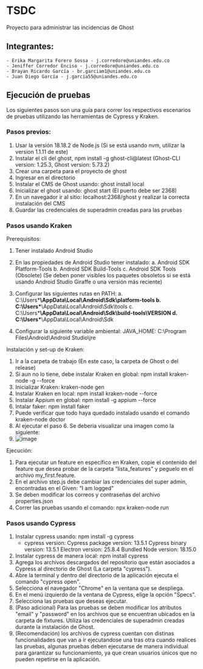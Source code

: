 # TSDC
Proyecto para administrar las incidencias de Ghost

## Integrantes:
	- Erika Margarita Forero Sossa - j.corredore@uniandes.edu.co
 	- Jeniffer Corredor Enciso - j.corredore@uniandes.edu.co
	- Brayan Ricardo García - br.garciam1@uniandes.edu.co
 	- Juan Diego García - j.garcia55@uniandes.edu.co

## Ejecución de pruebas

Los siguientes pasos son una guía para correr los respectivos escenarios de pruebas utilizando las herramientas de Cypress y Kraken.

### Pasos previos:
1. Usar la versión 18.18.2 de Node.js (Si se está usando nvm, utilizar la version 1.1.11 de este)
2. Instalar el cli del ghost, npm install -g ghost-cli@latest (Ghost-CLI version: 1.25.3, Ghost version: 5.73.2)
3. Crear una carpeta para el proyecto de ghost
4. Ingresar en el directorio
5. Instalar el CMS de Ghost usando: ghost install local
6. Inicializar el ghost usando: ghost start (El puerto debe ser 2368)
7. En un navegador ir al sitio: localhost:2368/ghost y realizar la correcta instalación del CMS
8. Guardar las credenciales de superadmin creadas para las pruebas

### Pasos usando Kraken
Prerequisitos: 
1. Tener instalado Android Studio
2. En las propiedades de Android Studio tener instalado:
	a. Android SDK Platform-Tools
	b. Android SDK Build-Tools
	c. Android SDK Tools (Obsolete) (Se deben poner visibles los paquetes obsoletos si se está usando Android Studio Giraffe o una versión más reciente)

3. Configurar las siguientes rutas en PATH: 
	a. C:\Users\***\AppData\Local\Android\Sdk\platform-tools
	b. C:\Users\***\AppData\Local\Android\Sdk\tools
	c. C:\Users\***\AppData\Local\Android\Sdk\build-tools\VERSION
	d. C:\Users\***\AppData\Local\Android\Sdk

4. Configurar la siguiente variable ambiental:
	JAVA_HOME: C:\Program Files\Android\Android Studio\jre

Instalación y set-up de Kraken: 
1. Ir a la carpeta de trabajo (En este caso, la carpeta de Ghost o del release)
2. Sí aun no lo tiene, debe instalar Kraken en global: npm install kraken-node -g --force
3. Inicializar Kraken: kraken-node gen
4. Instalar Kraken en local: npm install kraken-node --force
5. Instalar Appium en global: npm install -g appium --force
6. Intalar faker: npm install faker
7. Puede verificar que todo haya quedado instalado usando el comando kraken-node doctor
8. Al ejecutar el paso 6. Se deberia visualizar una imagen como la siguiente:
9. ![image](https://github.com/milindr4123/TSDC/assets/142748575/da940a6e-cc85-4085-a512-58a51e36296b)


Ejecución: 
1. Para ejecutar un feature en específico en Kraken, copie el contenido del feature que desea probar de la carpeta "lista_features" y peguelo en el archivo my_first.feature.
2. En el archivo step.js debe cambiar las credenciales del super admin, encontradas en el Given: "I am logged"
3. Se deben modificar los correos y contraseñas del archivo properties.json
4. Correr las pruebas usando el comando: npx kraken-node run

### Pasos usando Cypress
1. Instalar cypress usando: npm install -g cypress
	- cypress version:
		Cypress package version: 13.5.1
		Cypress binary version: 13.5.1
		Electron version: 25.8.4
		Bundled Node version: 18.15.0
2. Instalar cypress de manera local: npm install cypress
3. Agrega los archivos descargados del repositorio que están asociados a Cypress al directorio de Ghost (La carpeta "cypress").
4. Abre la terminal y dentro del directorio de la aplicación ejecuta el comando "cypress open".
5. Selecciona el navegador "Chrome" en la ventana que se despliega.
6. En el menú izquierdo de la ventana de Cypress, elige la opción "Specs".
7. Selecciona las pruebas que deseas ejecutar.
8. (Paso adicional) Para las pruebas se deben modificar los atributos "email" y "password" en los archivos que se encuentran ubicados en la carpeta de fixtures. Utiliza las credenciales de superadmin creadas durante la instalación de Ghost.
9. (Recomendación) los archivos de cypress cuentan con distinas funcionalidades que van a ir ejecutandose una tras otra cuando realices las pruebas, algunas pruebas deben ejecutarse de manera individual para garantizar su funcionamiento, ya que crean usuarios únicos que no pueden repetirse en la aplicación.
